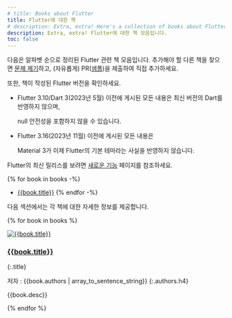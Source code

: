 ```yaml
---
# title: Books about Flutter
title: Flutter에 대한 책
# description: Extra, extra! Here's a collection of books about Flutter.
description: Extra, extra! Flutter에 대한 책 모음입니다.
toc: false
---
```


다음은 알파벳 순으로 정리된 Flutter 관련 책 모음입니다. 
추가해야 할 다른 책을 찾으면 [문제 제기][file an issue]하고, 
(자유롭게) PR([샘플][sample])을 제출하여 직접 추가하세요.

또한, 책이 작성된 Flutter 버전을 확인하세요. 

- Flutter 3.10/Dart 3(2023년 5월) 이전에 게시된 모든 내용은 최신 버전의 Dart를 반영하지 않으며, 
  
  null 안전성을 포함하지 않을 수 있습니다. 

- Flutter 3.16(2023년 11월) 이전에 게시된 모든 내용은 
  
  Material 3가 이제 Flutter의 기본 테마라는 사실을 반영하지 않습니다. 
  
Flutter의 최신 릴리스를 보려면 [새로운 기능][what's new] 페이지를 참조하세요.

[file an issue]: {{site.repo.this}}/issues/new
[sample]: {{site.repo.this}}/pull/6019
[what's new]: /release/whats-new

{% for book in books -%}
* [{{book.title}}]({{book.link}})
{% endfor -%}

<p>
  다음 섹션에서는 각 책에 대한 자세한 정보를 제공합니다.
</p>

{% for book in books %}
<div class="book-img-with-details row">
<a href="{{book.link}}" title="{{book.title}}" class="col-sm-3">
  <img src="/assets/images/docs/cover/{{book.cover}}" alt="{{book.title}}">
</a>
<div class="details col-sm-9">

### [{{book.title}}]({{book.link}})
{:.title}

저자 : {{book.authors | array_to_sentence_string}}
{:.authors.h4}

{{book.desc}}
</div>
</div>
{% endfor %}


